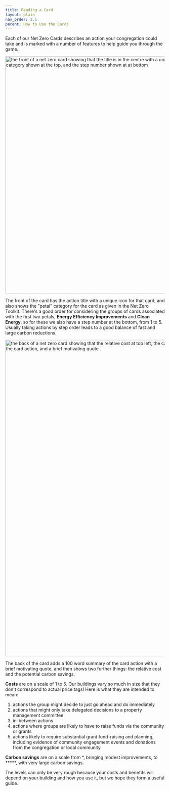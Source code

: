 ```yaml
---
title: Reading a Card
layout: plain
nav_order: 2.1
parent: How to Use the Cards
--- 
```


Each of our Net Zero Cards describes an action your congregation could take and is marked with a number of features to help guide you through the game.  

<img src='{{ "graphics/annotated-card-front.jpg" | relative_url }}' alt="the front of a net zero card showing that the title is in the centre with a unique icon for that card, the petal category shown at the top, and the step number shown at at bottom" title="annotated card front" width="750px"/>

<!-- width appears not to be working, fix later -->

The front of the card has the action title with a unique icon for that card, and also shows the "petal" category for the card as given in the Net Zero Toolkit.  There's a good order for considering the groups of cards associated with the first two petals, **Energy Efficiency Improvements** and **Clean Energy**, so for these we also have a step number at the bottom, from 1 to 5.  Usually taking actions by step order leads to a good balance of fast and large carbon reductions.

<img src='{{ "graphics/annotated-card-back.jpg" | relative_url }}' alt="the back of a net zero card showing that the relative cost at top left, the carbon savings at top right, the card title and icon, a 100 word summary of the card action, and a brief motivating quote" width="1000"/>

The back of the card adds a 100 word summary of the card action with a brief motivating quote, and then shows two further things:  the relative cost and the potential carbon savings.

**Costs** are on a scale of 1 to 5.  Our buildings vary so much in size that they don't correspond to actual price tags!  Here is what they are intended to mean:

1. actions the group might decide to just go ahead and do immediately
2. actions that might only take delegated decisions to a property management committee
3. in-between actions
4. actions where groups are likely to have to raise funds via the community or grants
5. actions likely to require substantial grant fund-raising and planning, including evidence of community engagement events and donations from the congregation or local community

**Carbon savings** are on a scale from \*, bringing modest improvements, to \*\*\*\*\*, with very large carbon savings.

The levels can only be very rough because your costs and benefits will depend on your building and how you use it, but we hope they form a useful guide.  
